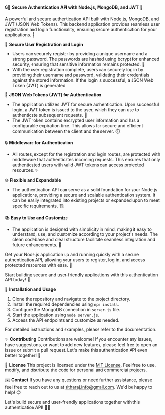 🔒🚀 **Secure Authentication API with Node.js, MongoDB, and JWT** 🌟

A powerful and secure authentication API built with Node.js, MongoDB, and JWT (JSON Web Tokens). This backend application provides seamless user registration and login functionality, ensuring secure authentication for your applications. 🎯

🔐 **Secure User Registration and Login** 
- Users can securely register by providing a unique username and a strong password. The passwords are hashed using bcrypt for enhanced security, ensuring that sensitive information remains protected. 💪
- With the user registration complete, users can securely log in by providing their username and password, validating their credentials against the stored information. If the login is successful, a JSON Web Token (JWT) is generated.

🔑 **JSON Web Tokens (JWT) for Authentication**
- The application utilizes JWT for secure authentication. Upon successful login, a JWT token is issued to the user, which they can use to authenticate subsequent requests. 🎫
- The JWT token contains encrypted user information and has a configurable expiration time. This allows for secure and efficient communication between the client and the server. ⏱️

🔒 **Middleware for Authentication**
- All routes, except for the registration and login routes, are protected with middleware that authenticates incoming requests. This ensures that only authenticated users with valid JWT tokens can access protected resources. ✨

🌐 **Flexible and Expandable**
- The authentication API can serve as a solid foundation for your Node.js applications, providing a secure and scalable authentication system. It can be easily integrated into existing projects or expanded upon to meet specific requirements. 🏗️

📚 **Easy to Use and Customize**
- The application is designed with simplicity in mind, making it easy to understand, use, and customize according to your project's needs. The clean codebase and clear structure facilitate seamless integration and future enhancements. 🧩

Get your Node.js application up and running quickly with a secure authentication API, allowing your users to register, log in, and access protected resources with ease. 🚀

Start building secure and user-friendly applications with this authentication API today! 🎉

🔧 **Installation and Usage**
1. Clone the repository and navigate to the project directory.
2. Install the required dependencies using `npm install`.
3. Configure the MongoDB connection in `server.js` file.
4. Start the application using `node server.js`.
5. Access the API endpoints and customize as needed.

For detailed instructions and examples, please refer to the documentation.

✨ **Contributing**
Contributions are welcome! If you encounter any issues, have suggestions, or want to add new features, please feel free to open an issue or submit a pull request. Let's make this authentication API even better together! 🤝

📝 **License**
This project is licensed under the [MIT License](link-to-license). Feel free to use, modify, and distribute the code for personal and commercial projects.

✉️ **Contact**
If you have any questions or need further assistance, please feel free to reach out to us at [sitharaj.info@gmail.com](sitharaj.info@gmail.com). We'd be happy to help! 😊

Let's build secure and user-friendly applications together with this authentication API! 🚀🔐
